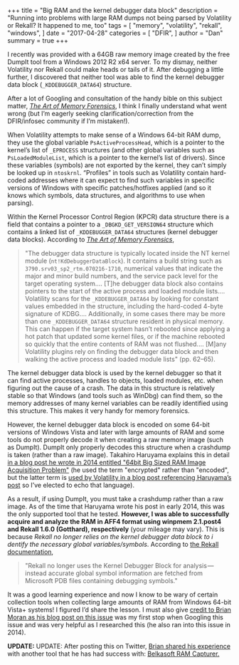+++
title = "Big RAM and the kernel debugger data block"
description = "Running into problems with large RAM dumps not being parsed by Volatility or Rekall? It happened to me, too"
tags = [
    "memory",
    "volatility",
    "rekall",
    "windows",
]
date = "2017-04-28"
categories = [
    "DFIR",
]
author = "Dan"
summary = true 
+++

I recently was provided with a 64GB raw memory image created by the free DumpIt tool from 
a Windows 2012 R2 x64 server. To my dismay, neither Volatility nor Rekall could make heads 
or tails of it. After debugging a little further, I discovered that neither tool was able 
to find the kernel debugger data block (`_KDDEBUGGER_DATA64`) structure.

After a lot of Googling and consultation of the handy bible on this subject matter, 
[*The Art of Memory Forensics*](http://a.co/azFkE04), I think I finally understand what 
went wrong (but I’m eagerly seeking clarification/correction from the DFIR/infosec 
community if I’m mistaken!).

When Volatility attempts to make sense of a Windows 64-bit RAM dump, they use the global 
variable `PsActiveProcessHead`, which is a pointer to the kernel’s list of `_EPROCESS` 
structures (and other global variables such as `PsLoadedModuleList`, which is a pointer 
to the kernel’s list of drivers). Since these variables (symbols) are not exported by the 
kernel, they can’t simply be looked up in `ntoskrnl`. “Profiles” in tools such as 
Volatility contain hard-coded addresses where it can expect to find such variables in 
specific versions of Windows with specific patches/hotfixes applied (and so it knows which 
symbols, data structures, and algorithms to use when parsing).

Within the Kernel Processor Control Region (KPCR) data structure there is a field that 
contains a pointer to a `_DBGKD_GET_VERSION64` structure which contains a linked list of 
`_KDDEBUGGER_DATA64` structures (kernel debugger data blocks). According to [
*The Art of Memory Forensics*](http://a.co/azFkE04),

>"The debugger data structure is typically located inside the NT kernel module 
(`nt!KdDebuggerDataBlock`). It contains a build string such as 
`3790.srv03_sp2_rtm.070216-1710`, numerical values that indicate the major and minor build 
numbers, and the service pack level for the target operating system.... [T]he debugger 
data block also contains pointers to the start of the active process and loaded module 
lists.... Volatility scans for the `_KDDEBUGGER_DATA64` by looking for constant values 
embedded in the structure, including the hard-coded 4-byte signature of KDBG.... 
Additionally, in some cases there may be more than one `_KDDEBUGGER_DATA64` structure 
resident in physical memory. This can happen if the target system hasn’t rebooted since 
applying a hot patch that updated some kernel files, or if the machine rebooted so quickly 
that the entire contents of RAM was not flushed.... [M]any Volatility plugins rely on 
finding the debugger data block and then walking the active process and loaded module 
lists" (pp. 62–65).

The kernel debugger data block is used by the kernel debugger so that it can find active 
processes, handles to objects, loaded modules, etc. when figuring out the cause of a 
crash. The data in this structure is relatively stable so that Windows (and tools such as 
WinDbg) can find them, so the memory addresses of many kernel variables can be readily 
identified using this structure. This makes it very handy for memory forensics.

However, the kernel debugger data block is encoded on some 64-bit versions of Windows 
Vista and later with large amounts of RAM and some tools do not properly decode it when 
creating a raw memory image (such as DumpIt). DumpIt only properly decodes this structure 
when a crashdump is taken (rather than a raw image). Takahiro Haruyama explains this in 
detail [in a blog post he wrote in 2014 entitled "64bit Big Sized RAM Image Acquisition 
Problem"](https://takahiroharuyama.github.io/blog/2014/01/07/64bit-big-size-ram-acquisition-problem/) 
(he used the term "encrypted" rather than "encoded", but the latter term is [used by 
Volatility in a blog post referencing Haruyama’s post](https://volatility-labs.blogspot.com/2014/01/the-secret-to-64-bit-windows-8-and-2012.html) 
so I’ve elected to echo that language).

As a result, if using DumpIt, you must take a crashdump rather than a raw image. As of the 
time that Haruyama wrote his post in early 2014, this was the only supported tool that he 
tested. **However, I was able to successfully acquire and analyze the RAM in AFF4 format 
using winpmem 2.1.post4 and Rekall 1.6.0 (Gotthard), respectively** (your mileage may 
vary). This is because *Rekall no longer relies on the kernel debugger data block to i
dentify the necessary global variables/symbols*. According to 
[the Rekall documentation](http://www.rekall-forensic.com/docs/Manual/Plugins/Windows/#kdbgscan),

>"Rekall no longer uses the Kernel Debugger Block for analysis — instead accurate global 
symbol information are fetched from Microsoft PDB files containing debugging symbols."

It was a good learning experience and now I know to be wary of certain collection tools 
when collecting large amounts of RAM from Windows 64-bit Vista+ systems! I figured I’d 
share the lesson. I must also give 
[credit to Brian Moran as his blog post on this issue](http://www.brimorlabsblog.com/2014/01/all-memory-dumping-tools-are-not-same.html) 
was my first stop when Googling this issue and was very helpful as I researched this (he 
also ran into this issue in 2014).

**UPDATE:** UPDATE: After posting this on Twitter, [Brian shared his experience](https://twitter.com/brianjmoran/status/858030064788803584) 
with another tool that he has had success with: [Belkasoft RAM Capturer.](https://belkasoft.com/ram-capturer)

